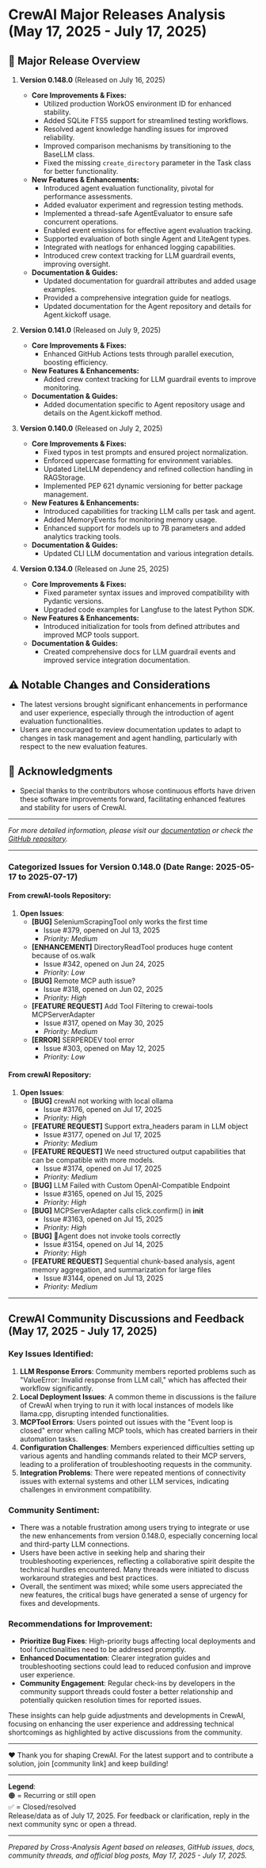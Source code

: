 # CrewAI Major Releases Analysis (May 17, 2025 - July 17, 2025)

## 🚀 Major Release Overview

1. **Version 0.148.0** (Released on July 16, 2025)
   - **Core Improvements & Fixes:**
     - Utilized production WorkOS environment ID for enhanced stability.
     - Added SQLite FTS5 support for streamlined testing workflows.
     - Resolved agent knowledge handling issues for improved reliability.
     - Improved comparison mechanisms by transitioning to the BaseLLM class.
     - Fixed the missing `create_directory` parameter in the Task class for better functionality.
   - **New Features & Enhancements:**
     - Introduced agent evaluation functionality, pivotal for performance assessments.
     - Added evaluator experiment and regression testing methods.
     - Implemented a thread-safe AgentEvaluator to ensure safe concurrent operations.
     - Enabled event emissions for effective agent evaluation tracking.
     - Supported evaluation of both single Agent and LiteAgent types.
     - Integrated with neatlogs for enhanced logging capabilities.
     - Introduced crew context tracking for LLM guardrail events, improving oversight.
   - **Documentation & Guides:**
     - Updated documentation for guardrail attributes and added usage examples.
     - Provided a comprehensive integration guide for neatlogs.
     - Updated documentation for the Agent repository and details for Agent.kickoff usage.

2. **Version 0.141.0** (Released on July 9, 2025)
   - **Core Improvements & Fixes:**
     - Enhanced GitHub Actions tests through parallel execution, boosting efficiency.
   - **New Features & Enhancements:**
     - Added crew context tracking for LLM guardrail events to improve monitoring.
   - **Documentation & Guides:**
     - Added documentation specific to Agent repository usage and details on the Agent.kickoff method.

3. **Version 0.140.0** (Released on July 2, 2025)
   - **Core Improvements & Fixes:**
     - Fixed typos in test prompts and ensured project normalization.
     - Enforced uppercase formatting for environment variables.
     - Updated LiteLLM dependency and refined collection handling in RAGStorage.
     - Implemented PEP 621 dynamic versioning for better package management.
   - **New Features & Enhancements:**
     - Introduced capabilities for tracking LLM calls per task and agent.
     - Added MemoryEvents for monitoring memory usage.
     - Enhanced support for models up to 7B parameters and added analytics tracking tools.
   - **Documentation & Guides:**
     - Updated CLI LLM documentation and various integration details.

4. **Version 0.134.0** (Released on June 25, 2025)
   - **Core Improvements & Fixes:**
     - Fixed parameter syntax issues and improved compatibility with Pydantic versions.
     - Upgraded code examples for Langfuse to the latest Python SDK.
   - **New Features & Enhancements:**
     - Introduced initialization for tools from defined attributes and improved MCP tools support.
   - **Documentation & Guides:**
     - Created comprehensive docs for LLM guardrail events and improved service integration documentation.

## ⚠️ Notable Changes and Considerations
- The latest versions brought significant enhancements in performance and user experience, especially through the introduction of agent evaluation functionalities.
- Users are encouraged to review documentation updates to adapt to changes in task management and agent handling, particularly with respect to the new evaluation features.

## 🎉 Acknowledgments
- Special thanks to the contributors whose continuous efforts have driven these software improvements forward, facilitating enhanced features and stability for users of CrewAI.

---

*For more detailed information, please visit our [documentation](https://docs.crewai.com) or check the [GitHub repository](https://github.com/crewAIInc/crewAI).*

----------

### Categorized Issues for Version 0.148.0 (Date Range: 2025-05-17 to 2025-07-17)

#### From crewAI-tools Repository:
1. **Open Issues**:
   - **[BUG]** SeleniumScrapingTool only works the first time 
     - Issue #379, opened on Jul 13, 2025
     - *Priority: Medium*
   - **[ENHANCEMENT]** DirectoryReadTool produces huge content because of os.walk 
     - Issue #342, opened on Jun 24, 2025
     - *Priority: Low*
   - **[BUG]** Remote MCP auth issue? 
     - Issue #318, opened on Jun 02, 2025
     - *Priority: High*
   - **[FEATURE REQUEST]** Add Tool Filtering to crewai-tools MCPServerAdapter 
     - Issue #317, opened on May 30, 2025
     - *Priority: Medium*
   - **[ERROR]** SERPERDEV tool error 
     - Issue #303, opened on May 12, 2025
     - *Priority: Low*

#### From crewAI Repository:
1. **Open Issues**:
   - **[BUG]** crewAI not working with local ollama 
     - Issue #3176, opened on Jul 17, 2025
     - *Priority: High*
   - **[FEATURE REQUEST]** Support extra_headers param in LLM object 
     - Issue #3177, opened on Jul 17, 2025
     - *Priority: Medium*
   - **[FEATURE REQUEST]** We need structured output capabilities that can be compatible with more models. 
     - Issue #3174, opened on Jul 17, 2025
     - *Priority: Medium*
   - **[BUG]** LLM Failed with Custom OpenAI-Compatible Endpoint 
     - Issue #3165, opened on Jul 15, 2025
     - *Priority: High*
   - **[BUG]** MCPServerAdapter calls click.confirm() in __init__ 
     - Issue #3163, opened on Jul 15, 2025
     - *Priority: High*
   - **[BUG]** 🐞Agent does not invoke tools correctly 
     - Issue #3154, opened on Jul 14, 2025
     - *Priority: High*
   - **[FEATURE REQUEST]** Sequential chunk-based analysis, agent memory aggregation, and summarization for large files 
     - Issue #3144, opened on Jul 13, 2025
     - *Priority: Medium*

----------

## CrewAI Community Discussions and Feedback (May 17, 2025 - July 17, 2025)

### Key Issues Identified: 
1. **LLM Response Errors**: Community members reported problems such as "ValueError: Invalid response from LLM call," which has affected their workflow significantly.
2. **Local Deployment Issues**: A common theme in discussions is the failure of CrewAI when trying to run it with local instances of models like llama.cpp, disrupting intended functionalities.
3. **MCPTool Errors**: Users pointed out issues with the "Event loop is closed" error when calling MCP tools, which has created barriers in their automation tasks.
4. **Configuration Challenges**: Members experienced difficulties setting up various agents and handling commands related to their MCP servers, leading to a proliferation of troubleshooting requests in the community.
5. **Integration Problems**: There were repeated mentions of connectivity issues with external systems and other LLM services, indicating challenges in environment compatibility.

### Community Sentiment:
- There was a notable frustration among users trying to integrate or use the new enhancements from version 0.148.0, especially concerning local and third-party LLM connections.
- Users have been active in seeking help and sharing their troubleshooting experiences, reflecting a collaborative spirit despite the technical hurdles encountered. Many threads were initiated to discuss workaround strategies and best practices.
- Overall, the sentiment was mixed; while some users appreciated the new features, the critical bugs have generated a sense of urgency for fixes and developments.

### Recommendations for Improvement:
- **Prioritize Bug Fixes**: High-priority bugs affecting local deployments and tool functionalities need to be addressed promptly.
- **Enhanced Documentation**: Clearer integration guides and troubleshooting sections could lead to reduced confusion and improve user experience.
- **Community Engagement**: Regular check-ins by developers in the community support threads could foster a better relationship and potentially quicken resolution times for reported issues.

These insights can help guide adjustments and developments in CrewAI, focusing on enhancing the user experience and addressing technical shortcomings as highlighted by active discussions from the community.

--- 

❤️ Thank you for shaping CrewAI. For the latest support and to contribute a solution, join [community link] and keep building!

---

**Legend**:  
🟠 = Recurring or still open  
✅ = Closed/resolved  
Release/data as of July 17, 2025. For feedback or clarification, reply in the next community sync or open a thread.

---

*Prepared by Cross-Analysis Agent based on releases, GitHub issues, docs, community threads, and official blog posts, May 17, 2025 - July 17, 2025.*